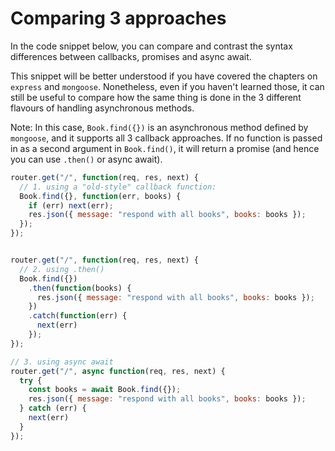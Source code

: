 # Comparing 3 approaches

In the code snippet below, you can compare and contrast the syntax differences between callbacks, promises and async await.

This snippet will be better understood if you have covered the chapters on `express` and `mongoose`. Nonetheless, even if you haven't learned those, it can still be useful to compare how the same thing is done in the 3 different flavours of handling asynchronous methods.

Note: In this case, `Book.find({})` is an asynchronous method defined by `mongoose`, and it supports all 3 callback approaches. If no function is passed in as a second argument in `Book.find()`, it will return a promise \(and hence you can use `.then()` or async await\).

```javascript
router.get("/", function(req, res, next) {
  // 1. using a "old-style" callback function:
  Book.find({}, function(err, books) {
    if (err) next(err);
    res.json({ message: "respond with all books", books: books });
  });
});


router.get("/", function(req, res, next) {
  // 2. using .then() 
  Book.find({})
    .then(function(books) {
      res.json({ message: "respond with all books", books: books });
    })
    .catch(function(err) {
      next(err)
    });
});

// 3. using async await
router.get("/", async function(req, res, next) {
  try {
    const books = await Book.find({});
    res.json({ message: "respond with all books", books: books });
  } catch (err) {
    next(err)
  }
});
```

